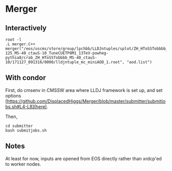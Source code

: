 # Merger


## Interactively
```
root -l
.L merger.C++
merger("/eos/uscms/store/group/lpchbb/LLDJntuples/splot/ZH_HToSSTobbbb_ZToLL_MH-125_MS-40_ctauS-10_TuneCUETP8M1_13TeV-powheg-pythia8/crab_ZH_HToSSTobbbb_MS-40_ctauS-10/171127_091316/0000/lldjntuple_mc_miniAOD_1.root", "aod.list")
```

## With condor
First, do cmsenv in CMSSW area where LLDJ framework is set up, and set options [https://github.com/DisplacedHiggs/Merger/blob/master/submitter/submitjobs.sh#L4-L8](here).

Then, 
```
cd submitter
bash submitjobs.sh
```

## Notes
At least for now, inputs are opened from EOS directly rather than xrdcp'ed to worker nodes.  
